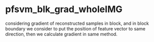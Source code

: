 # pfsvm_blk_grad_wholeIMG
considering gradient of reconstructed samples in block, and in block boundary we consider to put the position of feature vector to same direction, then we calculate gradient in same method.
